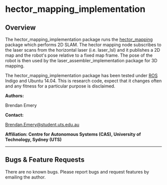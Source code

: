 # hector_mapping_implementation

## Overview

The hector_mapping_implementation package runs the [hector_mapping](http://wiki.ros.org/hector_mapping) package which performs 2D SLAM. The hector mapping node subscribes to the laser scans from the horizontal laser (i.e. laser_lsl) and it publishes a 2D map and the robot's pose relative to a fixed map frame. The pose of the robot is then used by the laser_assembler_implementation package for 3D mapping.
 
The hector_mapping_implementation package has been tested under [ROS] Indigo and Ubuntu 14.04. This is research code, expect that it changes often and any fitness for a particular purpose is disclaimed.

**Authors:**

Brendan Emery

**Contact:** 

Brendan.Emery@student.uts.edu.au

**Affiliation: Centre for Autonomous Systems (CAS), University of Technology, Sydney (UTS)**

***
## Bugs & Feature Requests

There are no known bugs. Please report bugs and request features by emailing the author.

[ROS]: http://www.ros.org
